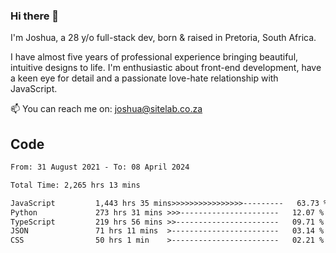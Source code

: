 ### Hi there 👋

I'm Joshua, a 28 y/o full-stack dev, born & raised in Pretoria, South Africa. 

I have almost five years of professional experience bringing beautiful, intuitive designs to life. I'm enthusiastic about front-end development, have a keen eye for detail and a passionate love-hate relationship with JavaScript.

📫 You can reach me on: joshua@sitelab.co.za

## **Code**

<!--START_SECTION:waka-->

```txt
From: 31 August 2021 - To: 08 April 2024

Total Time: 2,265 hrs 13 mins

JavaScript         1,443 hrs 35 mins>>>>>>>>>>>>>>>>---------   63.73 %
Python             273 hrs 31 mins >>>----------------------   12.07 %
TypeScript         219 hrs 56 mins >>-----------------------   09.71 %
JSON               71 hrs 11 mins  >------------------------   03.14 %
CSS                50 hrs 1 min    >------------------------   02.21 %
```

<!--END_SECTION:waka-->

